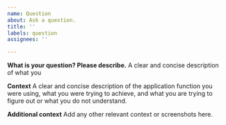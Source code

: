 ```yaml
---
name: Question
about: Ask a question.
title: ''
labels: question
assignees: ''

---
```


**What is your question? Please describe.**
A clear and concise description of what you 

**Context**
A clear and concise description of the application function you were using, what you were trying to achieve, and what you are trying to figure out or what you do not understand.

**Additional context**
Add any other relevant context or screenshots here.
